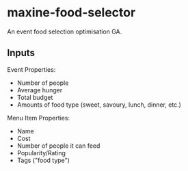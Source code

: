 # maxine-food-selector
An event food selection optimisation GA.

## Inputs
Event Properties:
- Number of people
- Average hunger
- Total budget
- Amounts of food type (sweet, savoury, lunch, dinner, etc.)

Menu Item Properties:
- Name
- Cost
- Number of people it can feed
- Popularity/Rating
- Tags ("food type")
